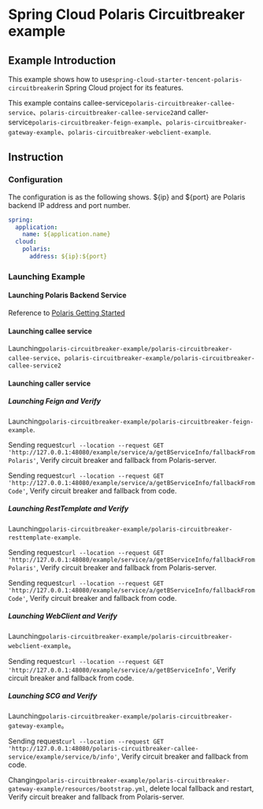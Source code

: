 # Spring Cloud Polaris Circuitbreaker example

## Example Introduction

This example shows how to use```spring-cloud-starter-tencent-polaris-circuitbreaker```in Spring Cloud project for its features.

This example contains callee-service```polaris-circuitbreaker-callee-service```、```polaris-circuitbreaker-callee-service2```and caller-service```polaris-circuitbreaker-feign-example```、```polaris-circuitbreaker-gateway-example```、```polaris-circuitbreaker-webclient-example```.

## Instruction

### Configuration

The configuration is as the following shows. ${ip} and ${port} are Polaris backend IP address and port number.

```yaml
spring:
  application:
    name: ${application.name}
  cloud:
    polaris:
      address: ${ip}:${port}
```

### Launching Example

#### Launching Polaris Backend Service

Reference to [Polaris Getting Started](https://github.com/PolarisMesh/polaris#getting-started)

#### Launching callee service

Launching```polaris-circuitbreaker-example/polaris-circuitbreaker-callee-service```、```polaris-circuitbreaker-example/polaris-circuitbreaker-callee-service2```


#### Launching caller service

##### Launching Feign and Verify

Launching```polaris-circuitbreaker-example/polaris-circuitbreaker-feign-example```.

Sending request`curl --location --request GET 'http://127.0.0.1:48080/example/service/a/getBServiceInfo/fallbackFromPolaris'`, Verify circuit breaker and fallback from Polaris-server.

Sending request`curl --location --request GET 'http://127.0.0.1:48080/example/service/a/getBServiceInfo/fallbackFromCode'`, Verify circuit breaker and fallback from code.

##### Launching RestTemplate and Verify

Launching```polaris-circuitbreaker-example/polaris-circuitbreaker-resttemplate-example```.

Sending request`curl --location --request GET 'http://127.0.0.1:48080/example/service/a/getBServiceInfo/fallbackFromPolaris'`, Verify circuit breaker and fallback from Polaris-server.

Sending request`curl --location --request GET 'http://127.0.0.1:48080/example/service/a/getBServiceInfo/fallbackFromCode'`, Verify circuit breaker and fallback from code.

##### Launching WebClient and Verify

Launching```polaris-circuitbreaker-example/polaris-circuitbreaker-webclient-example```。

Sending request`curl --location --request GET 'http://127.0.0.1:48080/example/service/a/getBServiceInfo'`, Verify circuit breaker and fallback from code.

##### Launching SCG and Verify

Launching```polaris-circuitbreaker-example/polaris-circuitbreaker-gateway-example```。

Sending request`curl --location --request GET 'http://127.0.0.1:48080/polaris-circuitbreaker-callee-service/example/service/b/info'`, Verify circuit breaker and fallback from code.

Changing```polaris-circuitbreaker-example/polaris-circuitbreaker-gateway-example/resources/bootstrap.yml```, delete local fallback and restart, Verify circuit breaker and fallback from Polaris-server.

